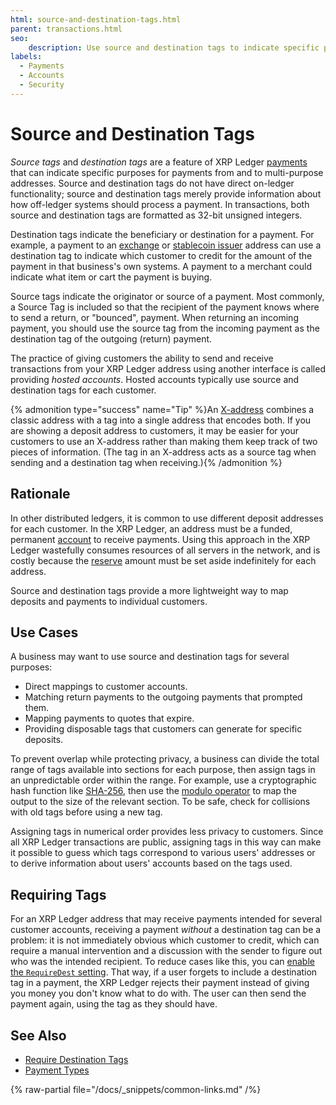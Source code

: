 ```yaml
---
html: source-and-destination-tags.html
parent: transactions.html
seo:
    description: Use source and destination tags to indicate specific purposes for payments from and to multi-purpose addresses.
labels:
  - Payments
  - Accounts
  - Security
---
```

# Source and Destination Tags

_Source tags_ and _destination tags_ are a feature of XRP Ledger [payments](../payment-types/index.md) that can indicate specific purposes for payments from and to multi-purpose addresses. Source and destination tags do not have direct on-ledger functionality; source and destination tags merely provide information about how off-ledger systems should process a payment. In transactions, both source and destination tags are formatted as 32-bit unsigned integers.

Destination tags indicate the beneficiary or destination for a payment. For example, a payment to an [exchange](../../use-cases/defi/list-xrp-as-an-exchange.md) or [stablecoin issuer](../../use-cases/tokenization/stablecoin-issuer.md) address can use a destination tag to indicate which customer to credit for the amount of the payment in that business's own systems. A payment to a merchant could indicate what item or cart the payment is buying.

Source tags indicate the originator or source of a payment. Most commonly, a Source Tag is included so that the recipient of the payment knows where to send a return, or "bounced", payment. When returning an incoming payment, you should use the source tag from the incoming payment as the destination tag of the outgoing (return) payment.

The practice of giving customers the ability to send and receive transactions from your XRP Ledger address using another interface is called providing _hosted accounts_. Hosted accounts typically use source and destination tags for each customer.

{% admonition type="success" name="Tip" %}An [X-address](https://xrpaddress.info/) combines a classic address with a tag into a single address that encodes both. If you are showing a deposit address to customers, it may be easier for your customers to use an X-address rather than making them keep track of two pieces of information. (The tag in an X-address acts as a source tag when sending and a destination tag when receiving.){% /admonition %}

## Rationale

In other distributed ledgers, it is common to use different deposit addresses for each customer. In the XRP Ledger, an address must be a funded, permanent [account](../accounts/index.md) to receive payments. Using this approach in the XRP Ledger wastefully consumes resources of all servers in the network, and is costly because the [reserve](../accounts/reserves.md) amount must be set aside indefinitely for each address.

Source and destination tags provide a more lightweight way to map deposits and payments to individual customers.

## Use Cases

A business may want to use source and destination tags for several purposes:

- Direct mappings to customer accounts.
- Matching return payments to the outgoing payments that prompted them.
- Mapping payments to quotes that expire.
- Providing disposable tags that customers can generate for specific deposits.

To prevent overlap while protecting privacy, a business can divide the total range of tags available into sections for each purpose, then assign tags in an unpredictable order within the range. For example, use a cryptographic hash function like [SHA-256](https://en.wikipedia.org/wiki/SHA-2), then use the [modulo operator](https://en.wikipedia.org/wiki/Modulo_operation) to map the output to the size of the relevant section. To be safe, check for collisions with old tags before using a new tag.

Assigning tags in numerical order provides less privacy to customers. Since all XRP Ledger transactions are public, assigning tags in this way can make it possible to guess which tags correspond to various users' addresses or to derive information about users' accounts based on the tags used.


## Requiring Tags

For an XRP Ledger address that may receive payments intended for several customer accounts, receiving a payment _without_ a destination tag can be a problem: it is not immediately obvious which customer to credit, which can require a manual intervention and a discussion with the sender to figure out who was the intended recipient. To reduce cases like this, you can [enable the `RequireDest` setting](../../tutorials/how-tos/manage-account-settings/require-destination-tags.md). That way, if a user forgets to include a destination tag in a payment, the XRP Ledger rejects their payment instead of giving you money you don't know what to do with. The user can then send the payment again, using the tag as they should have.


## See Also

- [Require Destination Tags](../../tutorials/how-tos/manage-account-settings/require-destination-tags.md)
- [Payment Types](../payment-types/index.md)

{% raw-partial file="/docs/_snippets/common-links.md" /%}
